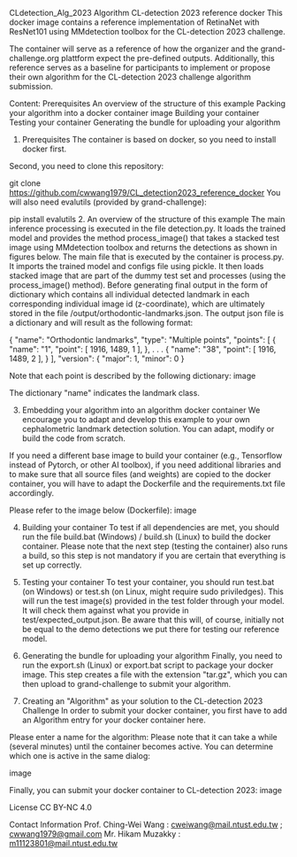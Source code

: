 CLdetection_Alg_2023 Algorithm
CL-detection 2023 reference docker
This docker image contains a reference implementation of RetinaNet with ResNet101 using MMdetection toolbox for the CL-detection 2023 challenge.

The container will serve as a reference of how the organizer and the grand-challenge.org plattform expect the pre-defined outputs. Additionally, this reference serves as a baseline for participants to implement or propose their own algorithm for the CL-detection 2023 challenge algorithm submission.

Content:
Prerequisites
An overview of the structure of this example
Packing your algorithm into a docker container image
Building your container
Testing your container
Generating the bundle for uploading your algorithm
1. Prerequisites
The container is based on docker, so you need to install docker first.

Second, you need to clone this repository:

git clone https://github.com/cwwang1979/CL_detection2023_reference_docker
You will also need evalutils (provided by grand-challenge):

pip install evalutils
2. An overview of the structure of this example
The main inference processing is executed in the file detection.py. It loads the trained model and provides the method process_image() that takes a stacked test image using MMdetection toolbox and returns the detections as shown in figures below.
The main file that is executed by the container is process.py. It imports the trained model and configs file using pickle. It then loads stacked image that are part of the dummy test set and processes (using the process_image() method). Before generating final output in the form of dictionary which contains all individual detected landmark in each corresponding individual image id (z-coordinate), which are ultimately stored in the file /output/orthodontic-landmarks.json.
The output json file is a dictionary and will result as the following format:

{   "name": "Orthodontic landmarks",
    "type": "Multiple points",
    "points": [
        {
            "name": "1",
            "point": [
                1916,
                1489,
                1
            ],
        },
	.
	.
	.
        {
            "name": "38",
            "point": [
                1916,
                1489,
                2
            ],
        }
    ],
    "version": {
        "major": 1,
        "minor": 0
    }

Note that each point is described by the following dictionary: image

The dictionary "name" indicates the landmark class.

3. Embedding your algorithm into an algorithm docker container
We encourage you to adapt and develop this example to your own cephalometric landmark detection solution. You can adapt, modify or build the code from scratch.

If you need a different base image to build your container (e.g., Tensorflow instead of Pytorch, or other AI toolbox), if you need additional libraries and to make sure that all source files (and weights) are copied to the docker container, you will have to adapt the Dockerfile and the requirements.txt file accordingly.

Please refer to the image below (Dockerfile): image

4. Building your container
To test if all dependencies are met, you should run the file build.bat (Windows) / build.sh (Linux) to build the docker container. Please note that the next step (testing the container) also runs a build, so this step is not mandatory if you are certain that everything is set up correctly.

5. Testing your container
To test your container, you should run test.bat (on Windows) or test.sh (on Linux, might require sudo priviledges). This will run the test image(s) provided in the test folder through your model. It will check them against what you provide in test/expected_output.json. Be aware that this will, of course, initially not be equal to the demo detections we put there for testing our reference model.

6. Generating the bundle for uploading your algorithm
Finally, you need to run the export.sh (Linux) or export.bat script to package your docker image. This step creates a file with the extension "tar.gz", which you can then upload to grand-challenge to submit your algorithm.

7. Creating an "Algorithm" as your solution to the CL-detection 2023 Challenge
In order to submit your docker container, you first have to add an Algorithm entry for your docker container here.

Please enter a name for the algorithm:
Please note that it can take a while (several minutes) until the container becomes active. You can determine which one is active in the same dialog:

image

Finally, you can submit your docker container to CL-detection 2023: image

License
CC BY-NC 4.0

Contact Information
Prof. Ching-Wei Wang : cweiwang@mail.ntust.edu.tw ; cwwang1979@gmail.com
Mr. Hikam Muzakky : m11123801@mail.ntust.edu.tw
